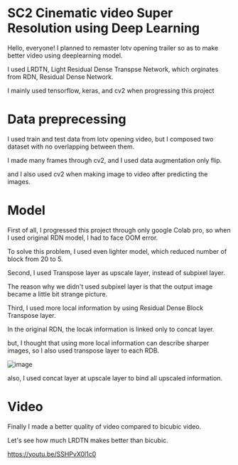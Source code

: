# SC2 Cinematic video Super Resolution using Deep Learning

Hello, everyone! I planned to remaster lotv opening trailer so as to make better video using deeplearning model. 

I used LRDTN, Light Residual Dense Transpse Network, which orginates from RDN, Residual Dense Network. 

I mainly used tensorflow, keras, and cv2 when progressing this project

# Data preprecessing
I used train and test data from lotv opening video, but I composed two dataset with no overlapping between them. 

I made many frames through cv2, and I used data augmentation only flip. 

and I also used cv2 when making image to video after predicting the images.

# Model
First of all, I progressed this project through only google Colab pro, so when I used original RDN model, I had to face OOM error. 

To solve this problem, I used even lighter model, which reduced number of block from 20 to 5. 

Second, I used Transpose layer as upscale layer, instead of subpixel layer. 

The reason why we didn't used subpixel layer is that the output image became a little bit strange picture.

Third, I used more local information by using Residual Dense Block Transpose layer. 

In the original RDN, the locak information is linked only to concat layer. 

but, I thought that using more local information can describe sharper images, so I also used transpose layer to each RDB. 

![image](https://user-images.githubusercontent.com/62205971/129499732-43aceffe-0a58-43dc-82f2-5c3bb9c524d1.png)

also, I used concat layer at upscale layer to bind all upscaled information.



# Video
Finally I made a better quality of video compared to bicubic video. 

Let's see how much LRDTN makes better than bicubic.

https://youtu.be/SSHPvX0l1c0






